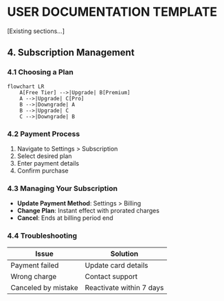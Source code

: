 # USER DOCUMENTATION TEMPLATE
<!-- Document Version: 1.1 -->
<!-- Last Updated: 2025-06-10 -->

[Existing sections...]

## 4. Subscription Management
### 4.1 Choosing a Plan
```mermaid
flowchart LR
    A[Free Tier] -->|Upgrade| B[Premium]
    A -->|Upgrade| C[Pro]
    B -->|Downgrade| A
    B -->|Upgrade| C
    C -->|Downgrade| B
```

### 4.2 Payment Process
1. Navigate to Settings > Subscription
2. Select desired plan
3. Enter payment details
4. Confirm purchase

### 4.3 Managing Your Subscription
- **Update Payment Method**: Settings > Billing
- **Change Plan**: Instant effect with prorated charges
- **Cancel**: Ends at billing period end

### 4.4 Troubleshooting
| Issue | Solution |
|-------|----------|
| Payment failed | Update card details |
| Wrong charge | Contact support |
| Canceled by mistake | Reactivate within 7 days |